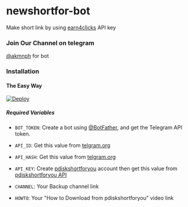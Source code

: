 # newshortfor-bot

Make short link by using [earn4clicks](https://earn4clicks.in) API key
### Join Our Channel on telegram 
[@akmnph](t.me/hornyworld22) for bot
### Installation

#### The Easy Way

[![Deploy](https://www.herokucdn.com/deploy/button.svg)](https://heroku.com/deploy?template=https://github.com/Trydisk/newshortfor)

##### Required Variables

* `BOT_TOKEN`: Create a bot using [@BotFather](https://telegram.dog/BotFather), and get the Telegram API token.

* `API_ID`: Get this value from [telgram.org](https://my.telegram.org/apps)
* `API_HASH`: Get this value from [telgram.org](https://my.telegram.org/apps)
* `API_KEY`: Create [pdiskshortforyou](https://pdiskshortforyou.tech) account then get this value from [pdiskshortforyou API](https://pdiskshortforyou.tech/member/tools/api)
* `CHANNEL`: Your Backup channel link
* `HOWTO`: Your "How to Download from pdiskshortforyou" video link
